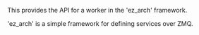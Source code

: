 This provides the API for a worker in the 'ez_arch' framework.

'ez_arch' is a simple framework for defining services over ZMQ.
